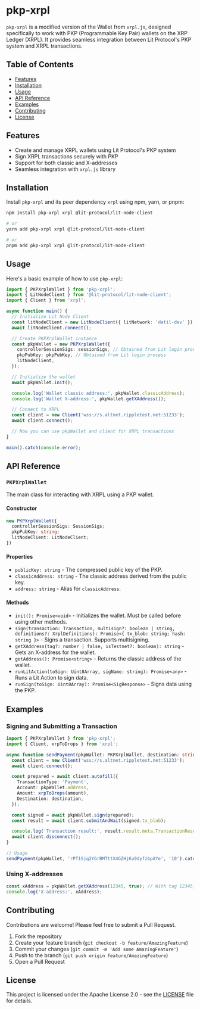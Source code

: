 # pkp-xrpl

`pkp-xrpl` is a modified version of the Wallet from `xrpl.js`, designed specifically to work with PKP (Programmable Key Pair) wallets on the XRP Ledger (XRPL). It provides seamless integration between Lit Protocol's PKP system and XRPL transactions.

## Table of Contents

- [Features](#features)
- [Installation](#installation)
- [Usage](#usage)
- [API Reference](#api-reference)
- [Examples](#examples)
- [Contributing](#contributing)
- [License](#license)

## Features

- Create and manage XRPL wallets using Lit Protocol's PKP system
- Sign XRPL transactions securely with PKP
- Support for both classic and X-addresses
- Seamless integration with `xrpl.js` library

## Installation

Install `pkp-xrpl` and its peer dependency `xrpl` using npm, yarn, or pnpm:

```bash
npm install pkp-xrpl xrpl @lit-protocol/lit-node-client

# or
yarn add pkp-xrpl xrpl @lit-protocol/lit-node-client

# or
pnpm add pkp-xrpl xrpl @lit-protocol/lit-node-client
```

## Usage

Here's a basic example of how to use `pkp-xrpl`:

```typescript
import { PKPXrplWallet } from 'pkp-xrpl';
import { LitNodeClient } from '@lit-protocol/lit-node-client';
import { Client } from 'xrpl';

async function main() {
  // Initialize Lit Node Client
  const litNodeClient = new LitNodeClient({ litNetwork: 'datil-dev' });
  await litNodeClient.connect();

  // Create PKPXrplWallet instance
  const pkpWallet = new PKPXrplWallet({
    controllerSessionSigs: sessionSigs, // Obtained from Lit login process
    pkpPubKey: pkpPubKey, // Obtained from Lit login process
    litNodeClient,
  });

  // Initialize the wallet
  await pkpWallet.init();

  console.log('Wallet classic address:', pkpWallet.classicAddress);
  console.log('Wallet X-address:', pkpWallet.getXAddress());

  // Connect to XRPL
  const client = new Client('wss://s.altnet.rippletest.net:51233');
  await client.connect();

  // Now you can use pkpWallet and client for XRPL transactions
}

main().catch(console.error);
```

## API Reference

### `PKPXrplWallet`

The main class for interacting with XRPL using a PKP wallet.

#### Constructor

```typescript
new PKPXrplWallet({
  controllerSessionSigs: SessionSigs;
  pkpPubKey: string;
  litNodeClient: LitNodeClient;
})
```

#### Properties

- `publicKey: string` - The compressed public key of the PKP.
- `classicAddress: string` - The classic address derived from the public key.
- `address: string` - Alias for `classicAddress`.

#### Methods

- `init(): Promise<void>` - Initializes the wallet. Must be called before using other methods.
- `sign(transaction: Transaction, multisign?: boolean | string, definitions?: XrplDefinitions): Promise<{ tx_blob: string; hash: string }>` - Signs a transaction. Supports multisigning.
- `getXAddress(tag?: number | false, isTestnet?: boolean): string` - Gets an X-address for the wallet.
- `getAddress(): Promise<string>` - Returns the classic address of the wallet.
- `runLitAction(toSign: Uint8Array, sigName: string): Promise<any>` - Runs a Lit Action to sign data.
- `runSign(toSign: Uint8Array): Promise<SigResponse>` - Signs data using the PKP.

## Examples

### Signing and Submitting a Transaction

```typescript
import { PKPXrplWallet } from 'pkp-xrpl';
import { Client, xrpToDrops } from 'xrpl';

async function sendPayment(pkpWallet: PKPXrplWallet, destination: string, amount: string) {
  const client = new Client('wss://s.altnet.rippletest.net:51233');
  await client.connect();

  const prepared = await client.autofill({
    TransactionType: 'Payment',
    Account: pkpWallet.address,
    Amount: xrpToDrops(amount),
    Destination: destination,
  });

  const signed = await pkpWallet.sign(prepared);
  const result = await client.submitAndWait(signed.tx_blob);

  console.log('Transaction result:', result.result.meta.TransactionResult);
  await client.disconnect();
}

// Usage
sendPayment(pkpWallet, 'rPT1Sjq2YGrBMTttX4GZHjKu9dyfzbpAYe', '10').catch(console.error);
```

### Using X-addresses

```typescript
const xAddress = pkpWallet.getXAddress(12345, true); // With tag 12345, testnet
console.log('X-address:', xAddress);
```

## Contributing

Contributions are welcome! Please feel free to submit a Pull Request.

1. Fork the repository
2. Create your feature branch (`git checkout -b feature/AmazingFeature`)
3. Commit your changes (`git commit -m 'Add some AmazingFeature'`)
4. Push to the branch (`git push origin feature/AmazingFeature`)
5. Open a Pull Request

## License

This project is licensed under the Apache License 2.0 - see the [LICENSE](LICENSE) file for details.